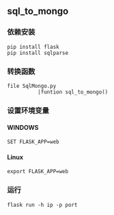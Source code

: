 ## sql_to_mongo
### 依赖安装
    pip install flask
    pip install sqlparse
### 转换函数
    file SqlMongo.py
              |funtion sql_to_mongo()

### 设置环境变量
#### WINDOWS
    SET FLASK_APP=web
#### Linux
    export FLASK_APP=web
### 运行
    flask run -h ip -p port
